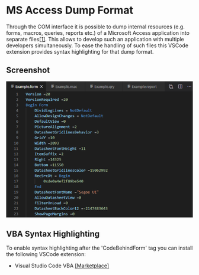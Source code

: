 # MS Access Dump Format

Through the COM interface it is possible to dump internal resources (e.g. forms, macros, queries, reports etc.) of a Microsoft Access application into separate files[[1]](https://stackoverflow.com/questions/187506/how-do-you-use-version-control-with-access-development).
This allows to develop such an application with multiple developers simultaneously.
To ease the handling of such files this VSCode extension provides syntax highlighting for that dump format.

Screenshot
----------
![Screenshot](./images/screenshot.png)

VBA Syntax Highlighting
-----------------------

To enable syntax highlighting after the 'CodeBehindForm' tag you can install the following VSCode extension:
- Visual Studio Code VBA [[Marketplace]](https://marketplace.visualstudio.com/items?itemName=aferri.avb)
